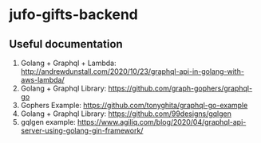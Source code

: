 # jufo-gifts-backend

## Useful documentation

1. Golang + Graphql + Lambda: http://andrewdunstall.com/2020/10/23/graphql-api-in-golang-with-aws-lambda/
2. Golang + Graphql Library: https://github.com/graph-gophers/graphql-go
3. Gophers Example: https://github.com/tonyghita/graphql-go-example
4. Golang + Graphql Library: https://github.com/99designs/gqlgen
5. gqlgen example: https://www.agiliq.com/blog/2020/04/graphql-api-server-using-golang-gin-framework/
